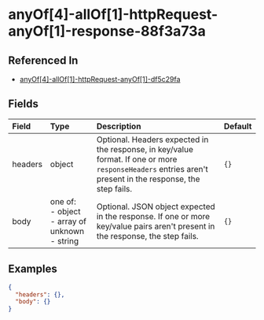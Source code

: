 
# anyOf[4]-allOf[1]-httpRequest-anyOf[1]-response-88f3a73a



## Referenced In

- [anyOf[4]-allOf[1]-httpRequest-anyOf[1]-df5c29fa](/docs/references/schemas/anyof-4--allof-1--httprequest-anyof-1--df5c29fa)

## Fields

Field | Type | Description | Default
:-- | :-- | :-- | :--
headers | object | Optional. Headers expected in the response, in key/value format. If one or more `responseHeaders` entries aren't present in the response, the step fails. | ``{}``
body | one of:<br/>- object<br/>- array of unknown<br/>- string | Optional. JSON object expected in the response. If one or more key/value pairs aren't present in the response, the step fails. | ``{}``

## Examples

```json
{
  "headers": {},
  "body": {}
}
```
